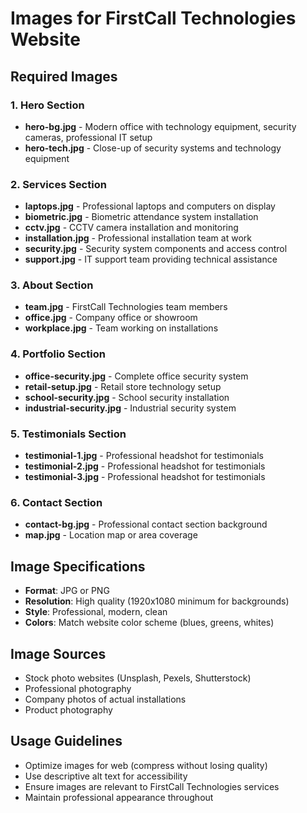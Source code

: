 # Images for FirstCall Technologies Website

## Required Images

### 1. Hero Section
- **hero-bg.jpg** - Modern office with technology equipment, security cameras, professional IT setup
- **hero-tech.jpg** - Close-up of security systems and technology equipment

### 2. Services Section
- **laptops.jpg** - Professional laptops and computers on display
- **biometric.jpg** - Biometric attendance system installation
- **cctv.jpg** - CCTV camera installation and monitoring
- **installation.jpg** - Professional installation team at work
- **security.jpg** - Security system components and access control
- **support.jpg** - IT support team providing technical assistance

### 3. About Section
- **team.jpg** - FirstCall Technologies team members
- **office.jpg** - Company office or showroom
- **workplace.jpg** - Team working on installations

### 4. Portfolio Section
- **office-security.jpg** - Complete office security system
- **retail-setup.jpg** - Retail store technology setup
- **school-security.jpg** - School security installation
- **industrial-security.jpg** - Industrial security system

### 5. Testimonials Section
- **testimonial-1.jpg** - Professional headshot for testimonials
- **testimonial-2.jpg** - Professional headshot for testimonials
- **testimonial-3.jpg** - Professional headshot for testimonials

### 6. Contact Section
- **contact-bg.jpg** - Professional contact section background
- **map.jpg** - Location map or area coverage

## Image Specifications
- **Format**: JPG or PNG
- **Resolution**: High quality (1920x1080 minimum for backgrounds)
- **Style**: Professional, modern, clean
- **Colors**: Match website color scheme (blues, greens, whites)

## Image Sources
- Stock photo websites (Unsplash, Pexels, Shutterstock)
- Professional photography
- Company photos of actual installations
- Product photography

## Usage Guidelines
- Optimize images for web (compress without losing quality)
- Use descriptive alt text for accessibility
- Ensure images are relevant to FirstCall Technologies services
- Maintain professional appearance throughout 